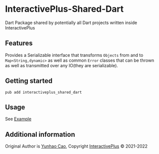 # InteractivePlus-Shared-Dart

Dart Package shared by potentially all Dart projects written inside InteractivePlus

## Features

Provides a Serializable interface that transforms `Objects` from and to `Map<String,dynamic>`
as well as common `Error` classes that can be thrown as well as transmitted over any IO(they are serializable).

## Getting started

```shell
pub add interactiveplus_shared_dart
```

## Usage

See [Example](example/interactiveplus_shared_dart_example.dart)

## Additional information

Original Author is [Yunhao Cao](https://github.com/ToiletCommander), Copyright [InteractivePlus](https://www.interactiveplus.org/) &copy; 2021-2022

